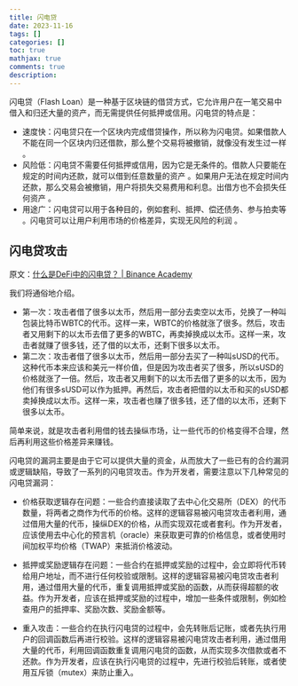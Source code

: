 ```yaml
---
title: 闪电贷
date: 2023-11-16
tags: []
categories: []
toc: true
mathjax: true
comments: true
description: 
---
```


闪电贷（Flash Loan）是一种基于区块链的借贷方式，它允许用户在一笔交易中借入和归还大量的资产，而无需提供任何抵押或信用。闪电贷的特点是：

- 速度快：闪电贷只在一个区块内完成借贷操作，所以称为闪电贷。如果借款人不能在同一个区块内归还借款，那么整个交易将被撤销，就像没有发生过一样 。
- 风险低：闪电贷不需要任何抵押或信用，因为它是无条件的。借款人只要能在规定的时间内还款，就可以借到任意数量的资产 。如果用户无法在规定时间内还款，那么交易会被撤销，用户将损失交易费用和利息。出借方也不会损失任何资产 。
- 用途广：闪电贷可以用于各种目的，例如套利、抵押、偿还债务、参与拍卖等 。闪电贷可以让用户利用市场的价格差异，实现无风险的利润 。

## 闪电贷攻击

原文：[什么是DeFi中的闪电贷？ | Binance Academy](https://academy.binance.com/zh/articles/what-are-flash-loans-in-defi#header-3)

我们将通俗地介绍。

- 第一次：攻击者借了很多以太币，然后用一部分去卖空以太币，兑换了一种叫包装比特币WBTC的代币。这样一来，WBTC的价格就涨了很多。然后，攻击者又用剩下的以太币去借了更多的WBTC，再卖掉换成以太币。这样一来，攻击者就赚了很多钱，还了借的以太币，还剩下很多以太币。
- 第二次：攻击者借了很多以太币，然后用一部分去买了一种叫sUSD的代币。这种代币本来应该和美元一样价值，但是因为攻击者买了很多，所以sUSD的价格就涨了一倍。然后，攻击者又用剩下的以太币去借了更多的以太币，因为他们有很多sUSD可以作为抵押。再然后，攻击者把借的以太币和买的sUSD都卖掉换成以太币。这样一来，攻击者也赚了很多钱，还了借的以太币，还剩下很多以太币。

简单来说，就是攻击者利用借的钱去操纵市场，让一些代币的价格变得不合理，然后再利用这些价格差异来赚钱。

闪电贷的漏洞主要是由于它可以提供大量的资金，从而放大了一些已有的合约漏洞或逻辑缺陷，导致了一系列的闪电贷攻击。作为开发者，需要注意以下几种常见的闪电贷漏洞：

- 价格获取逻辑存在问题：一些合约直接读取了去中心化交易所（DEX）的代币数量，将两者之商作为代币的价格。这样的逻辑容易被闪电贷攻击者利用，通过借用大量的代币，操纵DEX的价格，从而实现双花或者套利。作为开发者，应该使用去中心化的预言机（oracle）来获取更可靠的价格信息，或者使用时间加权平均价格（TWAP）来抵消价格波动。

- 抵押或奖励逻辑存在问题：一些合约在抵押或奖励的过程中，会立即将代币转给用户地址，而不进行任何校验或限制。这样的逻辑容易被闪电贷攻击者利用，通过借用大量的代币，重复调用抵押或奖励的函数，从而获得超额的收益。作为开发者，应该在抵押或奖励的过程中，增加一些条件或限制，例如检查用户的抵押率、奖励次数、奖励金额等。

- 重入攻击：一些合约在执行闪电贷的过程中，会先转账后记账，或者先执行用户的回调函数后再进行校验。这样的逻辑容易被闪电贷攻击者利用，通过借用大量的代币，利用回调函数重复调用闪电贷的函数，从而实现多次借款或者不还款。作为开发者，应该在执行闪电贷的过程中，先进行校验后转账，或者使用互斥锁（mutex）来防止重入。
